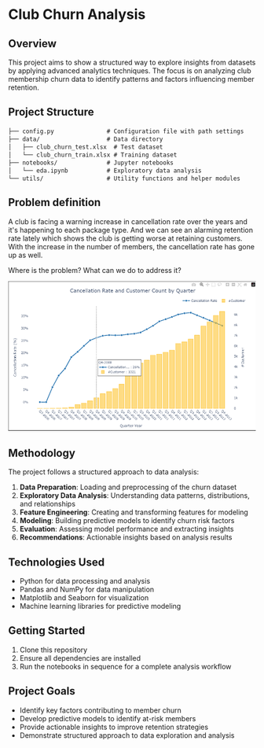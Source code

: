 # Club Churn Analysis

## Overview
This project aims to show a structured way to explore insights from datasets by applying advanced analytics techniques. The focus is on analyzing club membership churn data to identify patterns and factors influencing member retention.

## Project Structure
```
├── config.py               # Configuration file with path settings
├── data/                   # Data directory
│   ├── club_churn_test.xlsx  # Test dataset
│   └── club_churn_train.xlsx # Training dataset
├── notebooks/              # Jupyter notebooks
│   └── eda.ipynb           # Exploratory data analysis
└── utils/                  # Utility functions and helper modules
```
## Problem definition
A club is facing a warning increase in cancellation rate over the years and it's happening to each package type. And we can see an alarming retention rate lately which shows the club is getting worse at retaining customers. With the increase in the number of members, the cancellation rate has gone up as well.

Where is the problem? What can we do to address it?

![Cancellation Rate Trend](visuals/cancellation_rate_overtime.png)

## Methodology
The project follows a structured approach to data analysis:

1. **Data Preparation**: Loading and preprocessing of the churn dataset
2. **Exploratory Data Analysis**: Understanding data patterns, distributions, and relationships
3. **Feature Engineering**: Creating and transforming features for modeling
4. **Modeling**: Building predictive models to identify churn risk factors
5. **Evaluation**: Assessing model performance and extracting insights
6. **Recommendations**: Actionable insights based on analysis results

## Technologies Used
- Python for data processing and analysis
- Pandas and NumPy for data manipulation
- Matplotlib and Seaborn for visualization
- Machine learning libraries for predictive modeling

## Getting Started
1. Clone this repository
2. Ensure all dependencies are installed
3. Run the notebooks in sequence for a complete analysis workflow

## Project Goals
- Identify key factors contributing to member churn
- Develop predictive models to identify at-risk members
- Provide actionable insights to improve retention strategies
- Demonstrate structured approach to data exploration and analysis